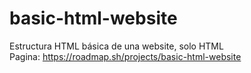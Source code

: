 ﻿# basic-html-website
Estructura HTML básica de una website, solo HTML <br>
Pagina: https://roadmap.sh/projects/basic-html-website
